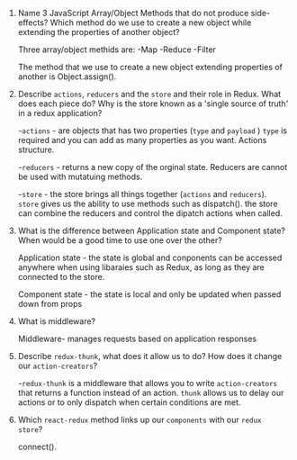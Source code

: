 1.  Name 3 JavaScript Array/Object Methods that do not produce side-effects? Which method do we use to create a new object while extending the properties of another object?

    Three array/object methids are:
    -Map 
    -Reduce
    -Filter

    The method that we use to create a new object extending properties of another is Object.assign().

2.  Describe `actions`, `reducers` and the `store` and their role in Redux. What does each piece do? Why is the store known as a 'single source of truth' in a redux application?

    -`actions` - are objects that has two properties (`type` and `payload` ) `type` is required and you can add as many properties as you want. Actions structure.

    -`reducers` - returns a new copy of the orginal state. Reducers are cannot be used with mutatuing methods.

    -`store` - the store brings all things together (`actions` and `reducers`). `store` gives us the ability to use methods such as dispatch(). the store can combine the reducers and control the dipatch actions when called. 

3.  What is the difference between Application state and Component state? When would be a good time to use one over the other?
    
    Application state - the state is global and conponents can be accessed anywhere when using libaraies such as Redux, as long as they are connected to the store.

    Component state - the state is local and only be updated when passed down from props

4.  What is middleware?

    Middleware- manages requests based on application responses 


5.  Describe `redux-thunk`, what does it allow us to do? How does it change our `action-creators`?

    -`redux-thunk` is a middleware that allows you to write `action-creators` that returns a function instead of an action. `thunk` allows us to delay our actions or to only dispatch when certain conditions are met.

6.  Which `react-redux` method links up our `components` with our `redux store`?

    connect().
